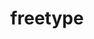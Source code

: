 ---
title: "freetype"
layout: cache
categories: [package, v0.22.0]
meta: {"versions": ["2.10.2", "2.13.2"], "compilers": ["apple-clang@=15.0.0", "gcc@=11.1.0", "gcc@=11.4.0", "gcc@=7.3.1", "gcc@=7.5.0", "gcc@=9.4.0", "oneapi@=2024.0.0"], "oss": ["amzn2", "ubuntu18.04", "ubuntu20.04", "ubuntu22.04", "ventura"], "platforms": ["darwin", "linux"], "targets": ["aarch64", "neoverse_n1", "neoverse_v1", "neoverse_v2", "ppc64le", "x86_64_v3"], "stacks": ["aws-isc", "aws-isc-aarch64", "data-vis-sdk", "e4s", "e4s-neoverse-v2", "e4s-neoverse_v1", "e4s-oneapi", "e4s-power", "e4s-rocm-external", "ml-darwin-aarch64-mps", "ml-linux-x86_64-cpu", "ml-linux-x86_64-cuda", "radiuss", "root"], "num_specs": 13, "num_specs_by_stack": {"root": 13, "ml-darwin-aarch64-mps": 1, "aws-isc-aarch64": 2, "aws-isc": 1, "radiuss": 1, "e4s-power": 1, "data-vis-sdk": 2, "e4s-neoverse_v1": 1, "e4s-neoverse-v2": 1, "ml-linux-x86_64-cuda": 1, "e4s": 2, "ml-linux-x86_64-cpu": 1, "e4s-rocm-external": 1, "e4s-oneapi": 1}}
spec_details: [{"hash": "qupxeqqiuqqh3tqn42zxrbiybceppl4n", "compiler": "apple-clang@=15.0.0", "versions": ["2.13.2"], "os": "ventura", "platform": "darwin", "target": "aarch64", "variants": ["build_system=autotools", "+pic", "+shared"], "stacks": ["root", "ml-darwin-aarch64-mps"], "size": "-", "tarball": "https://binaries.spack.io/releases/v0.22.0/build_cache/darwin-ventura-aarch64/apple-clang-15.0.0/freetype-2.13.2/darwin-ventura-aarch64-apple-clang-15.0.0-freetype-2.13.2-qupxeqqiuqqh3tqn42zxrbiybceppl4n.spack"}, {"hash": "44txjlk7ro4o22ageo6li4uzzngn4oft", "compiler": "gcc@=7.3.1", "versions": ["2.13.2"], "os": "amzn2", "platform": "linux", "target": "aarch64", "variants": ["build_system=autotools", "+pic", "+shared"], "stacks": ["root", "aws-isc-aarch64"], "size": "-", "tarball": "https://binaries.spack.io/releases/v0.22.0/build_cache/linux-amzn2-aarch64/gcc-7.3.1/freetype-2.13.2/linux-amzn2-aarch64-gcc-7.3.1-freetype-2.13.2-44txjlk7ro4o22ageo6li4uzzngn4oft.spack"}, {"hash": "wqojbjqoguyjlsafeaer4m6nxnmuih5u", "compiler": "gcc@=7.3.1", "versions": ["2.13.2"], "os": "amzn2", "platform": "linux", "target": "neoverse_n1", "variants": ["build_system=autotools", "+pic", "+shared"], "stacks": ["root", "aws-isc-aarch64"], "size": "-", "tarball": "https://binaries.spack.io/releases/v0.22.0/build_cache/linux-amzn2-neoverse_n1/gcc-7.3.1/freetype-2.13.2/linux-amzn2-neoverse_n1-gcc-7.3.1-freetype-2.13.2-wqojbjqoguyjlsafeaer4m6nxnmuih5u.spack"}, {"hash": "pcoyw2y6nfzjmeh5vau56pvlaqpqx3js", "compiler": "gcc@=7.3.1", "versions": ["2.13.2"], "os": "amzn2", "platform": "linux", "target": "x86_64_v3", "variants": ["build_system=autotools", "+pic", "+shared"], "stacks": ["root", "aws-isc"], "size": "-", "tarball": "https://binaries.spack.io/releases/v0.22.0/build_cache/linux-amzn2-x86_64_v3/gcc-7.3.1/freetype-2.13.2/linux-amzn2-x86_64_v3-gcc-7.3.1-freetype-2.13.2-pcoyw2y6nfzjmeh5vau56pvlaqpqx3js.spack"}, {"hash": "4udeo2bialntf5vod7osblm4lz5rnu3f", "compiler": "gcc@=7.5.0", "versions": ["2.13.2"], "os": "ubuntu18.04", "platform": "linux", "target": "x86_64_v3", "variants": ["build_system=autotools", "+pic", "+shared"], "stacks": ["root", "radiuss"], "size": "-", "tarball": "https://binaries.spack.io/releases/v0.22.0/build_cache/linux-ubuntu18.04-x86_64_v3/gcc-7.5.0/freetype-2.13.2/linux-ubuntu18.04-x86_64_v3-gcc-7.5.0-freetype-2.13.2-4udeo2bialntf5vod7osblm4lz5rnu3f.spack"}, {"hash": "xkobxmclqhivqdrh4aemlvi5begfn6pg", "compiler": "gcc@=9.4.0", "versions": ["2.13.2"], "os": "ubuntu20.04", "platform": "linux", "target": "ppc64le", "variants": ["build_system=autotools", "+pic", "+shared"], "stacks": ["e4s-power", "root"], "size": "-", "tarball": "https://binaries.spack.io/releases/v0.22.0/build_cache/linux-ubuntu20.04-ppc64le/gcc-9.4.0/freetype-2.13.2/linux-ubuntu20.04-ppc64le-gcc-9.4.0-freetype-2.13.2-xkobxmclqhivqdrh4aemlvi5begfn6pg.spack"}, {"hash": "sdknw52w52ezn2o3xhzp5pfhn44xjiix", "compiler": "gcc@=11.1.0", "versions": ["2.13.2"], "os": "ubuntu20.04", "platform": "linux", "target": "x86_64_v3", "variants": ["build_system=autotools", "+pic", "+shared"], "stacks": ["root", "data-vis-sdk"], "size": "-", "tarball": "https://binaries.spack.io/releases/v0.22.0/build_cache/linux-ubuntu20.04-x86_64_v3/gcc-11.1.0/freetype-2.13.2/linux-ubuntu20.04-x86_64_v3-gcc-11.1.0-freetype-2.13.2-sdknw52w52ezn2o3xhzp5pfhn44xjiix.spack"}, {"hash": "oevhkpyy37nkvef5xmj4dn45kmxojmzg", "compiler": "gcc@=11.1.0", "versions": ["2.10.2"], "os": "ubuntu20.04", "platform": "linux", "target": "x86_64_v3", "variants": ["build_system=autotools", "+pic", "+shared"], "stacks": ["root", "data-vis-sdk"], "size": "-", "tarball": "https://binaries.spack.io/releases/v0.22.0/build_cache/linux-ubuntu20.04-x86_64_v3/gcc-11.1.0/freetype-2.10.2/linux-ubuntu20.04-x86_64_v3-gcc-11.1.0-freetype-2.10.2-oevhkpyy37nkvef5xmj4dn45kmxojmzg.spack"}, {"hash": "yoczeytzeb35ubuoxm5ghls4jz6qkw6a", "compiler": "gcc@=11.4.0", "versions": ["2.13.2"], "os": "ubuntu22.04", "platform": "linux", "target": "neoverse_v1", "variants": ["build_system=autotools", "+pic", "+shared"], "stacks": ["e4s-neoverse_v1", "root"], "size": "-", "tarball": "https://binaries.spack.io/releases/v0.22.0/build_cache/linux-ubuntu22.04-neoverse_v1/gcc-11.4.0/freetype-2.13.2/linux-ubuntu22.04-neoverse_v1-gcc-11.4.0-freetype-2.13.2-yoczeytzeb35ubuoxm5ghls4jz6qkw6a.spack"}, {"hash": "jttsccefka3kjtcqfc4sikvzk3rlduey", "compiler": "gcc@=11.4.0", "versions": ["2.13.2"], "os": "ubuntu22.04", "platform": "linux", "target": "neoverse_v2", "variants": ["build_system=autotools", "+pic", "+shared"], "stacks": ["root", "e4s-neoverse-v2"], "size": "-", "tarball": "https://binaries.spack.io/releases/v0.22.0/build_cache/linux-ubuntu22.04-neoverse_v2/gcc-11.4.0/freetype-2.13.2/linux-ubuntu22.04-neoverse_v2-gcc-11.4.0-freetype-2.13.2-jttsccefka3kjtcqfc4sikvzk3rlduey.spack"}, {"hash": "jnp45purvnfi54t2zdap2me4oybx4loy", "compiler": "gcc@=11.4.0", "versions": ["2.13.2"], "os": "ubuntu22.04", "platform": "linux", "target": "x86_64_v3", "variants": ["build_system=autotools", "+pic", "+shared"], "stacks": ["root", "ml-linux-x86_64-cuda", "e4s", "ml-linux-x86_64-cpu", "e4s-rocm-external"], "size": "-", "tarball": "https://binaries.spack.io/releases/v0.22.0/build_cache/linux-ubuntu22.04-x86_64_v3/gcc-11.4.0/freetype-2.13.2/linux-ubuntu22.04-x86_64_v3-gcc-11.4.0-freetype-2.13.2-jnp45purvnfi54t2zdap2me4oybx4loy.spack"}, {"hash": "w2kaeo3lg5brth4ciku5x7fs637vpgqj", "compiler": "gcc@=11.4.0", "versions": ["2.10.2"], "os": "ubuntu22.04", "platform": "linux", "target": "x86_64_v3", "variants": ["build_system=autotools", "+pic", "+shared"], "stacks": ["root", "e4s"], "size": "-", "tarball": "https://binaries.spack.io/releases/v0.22.0/build_cache/linux-ubuntu22.04-x86_64_v3/gcc-11.4.0/freetype-2.10.2/linux-ubuntu22.04-x86_64_v3-gcc-11.4.0-freetype-2.10.2-w2kaeo3lg5brth4ciku5x7fs637vpgqj.spack"}, {"hash": "iwipaowzib6wxk3l6yd23eyyeovw2guo", "compiler": "oneapi@=2024.0.0", "versions": ["2.13.2"], "os": "ubuntu22.04", "platform": "linux", "target": "x86_64_v3", "variants": ["build_system=autotools", "+pic", "+shared"], "stacks": ["root", "e4s-oneapi"], "size": "-", "tarball": "https://binaries.spack.io/releases/v0.22.0/build_cache/linux-ubuntu22.04-x86_64_v3/oneapi-2024.0.0/freetype-2.13.2/linux-ubuntu22.04-x86_64_v3-oneapi-2024.0.0-freetype-2.13.2-iwipaowzib6wxk3l6yd23eyyeovw2guo.spack"}]
---